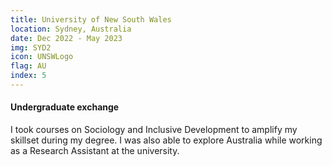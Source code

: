 ```yaml
---
title: University of New South Wales
location: Sydney, Australia
date: Dec 2022 - May 2023
img: SYD2
icon: UNSWLogo
flag: AU
index: 5
---
```


<h4 class="text-left text-[clamp(1.3rem,3vw,1.45rem)] text-black">Undergraduate exchange</h4>

<p class="prose">I took courses on Sociology and Inclusive Development to amplify my skillset during my degree. I was also able to explore Australia while working as a Research Assistant at the university.</p>
